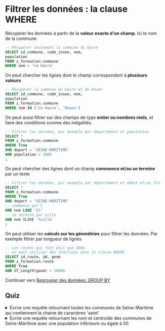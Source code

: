 # Filtrer les données : la clause WHERE

Récupérer les données à partir de la **valeur exacte d'un champ**. Ici le nom de la commune

```sql
-- Récupérer seulement la commune du Havre
SELECT id_commune, code_insee, nom,
population
FROM z_formation.commune
WHERE nom = 'Le Havre'
```

On peut chercher les lignes dont le champ correspondant à **plusieurs valeurs**

```sql
-- Récupérer la commune du Havre et de Rouen
SELECT id_commune, code_insee, nom,
population
FROM z_formation.commune
WHERE nom IN ('Le Havre', 'Rouen')
```

On peut aussi filtrer sur des champs de type **entier ou nombres réels**, et faire des conditions comme des inégalités.

```sql
-- Filtrer les données, par exemple par département et population
SELECT *
FROM z_formation.commune
WHERE True
AND depart = 'SEINE-MARITIME'
AND population > 1000
;
```

On peut chercher des lignes dont un champ **commence et/ou se termine** par un texte

```sql
-- Filtrer les données, par exemple par département et début et/ou fin de nom
SELECT *
FROM z_formation.commune
WHERE True
AND depart = 'SEINE-MARITIME'
-- commence par C
AND nom LIKE 'C%'
-- se termine par ville
AND nom ILIKE '%ville'
;
```

On peut utiliser les **calculs sur les géométries** pour filtrer les données. Par exemple filtrer par longueur de lignes

```sql
-- Les routes qui font plus que 10km
-- on peut utiliser des fonctions dans la clause WHERE
SELECT id_route, id, geom
FROM z_formation.route
WHERE True
AND ST_Length(geom) > 10000
```

Continuer vers [Regrouper des données: GROUP BY](./group_data.md)

## Quiz
<details>
  <summary>Écrire une requête retournant toutes les communes de Seine-Maritime qui contiennent la chaine de caractères 'saint'</summary>
  
  ```sql
  -- Toutes les communes de Seine-Maritime qui contiennent le mot saint
  SELECT *
  FROM z_formation.commune
  WHERE True
  AND depart = 'SEINE-MARITIME'
  AND nom ILIKE '%saint%';
  ```
</details>

<details>
  <summary>Écrire une requête retournant les nom et centroïde des communes de Seine-Maritime avec une population inférieure ou égale à 50</summary>
  
  ```sql
  -- Nom et centroïde des communes de Seinte-Maritime avec une population <= 50
  SELECT nom, ST_Centroid(geom) as geom
  FROM z_formation.commune
  WHERE True
  AND depart = 'SEINE-MARITIME'
  AND population <= 50
  ```
</details>

